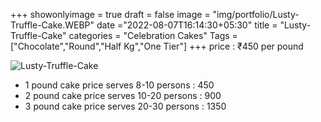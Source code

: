 +++
showonlyimage = true
draft = false
image = "img/portfolio/Lusty-Truffle-Cake.WEBP"
date ="2022-08-07T16:14:30+05:30"
title = "Lusty-Truffle-Cake"
categories = "Celebration Cakes"
Tags = ["Chocolate","Round","Half Kg","One Tier"]
+++
price : ₹450 per pound
<!--more-->
![Lusty-Truffle-Cake](/img/portfolio/Lusty-Truffle-Cake.WEBP)
* 1 pound cake price serves 8-10 persons : 450
* 2 pound cake price serves 10-20 persons : 900
* 3 pound cake price serves 20-30 persons : 1350
